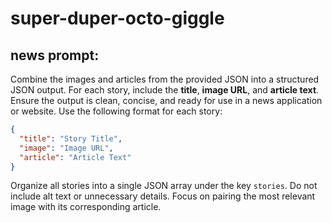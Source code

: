 # super-duper-octo-giggle

news prompt:
---
Combine the images and articles from the provided JSON into a structured JSON output. For each story, include the **title**, **image URL**, and **article text**. Ensure the output is clean, concise, and ready for use in a news application or website. Use the following format for each story:  

```json
{
  "title": "Story Title",
  "image": "Image URL",
  "article": "Article Text"
}
```  

Organize all stories into a single JSON array under the key `stories`. Do not include alt text or unnecessary details. Focus on pairing the most relevant image with its corresponding article.